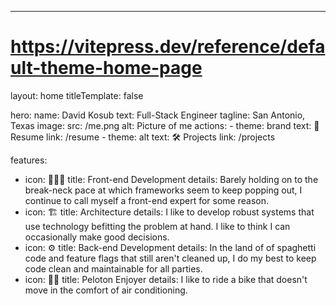 ---
# https://vitepress.dev/reference/default-theme-home-page
layout: home
titleTemplate: false

hero:
  name: David Kosub
  text: Full-Stack Engineer
  tagline: San Antonio, Texas
  image:
    src: /me.png
    alt: Picture of me
  actions:
    - theme: brand
      text: 📝 Resume
      link: /resume
    - theme: alt
      text: 🛠️ Projects
      link: /projects

features:
  - icon: 👨🏼‍💻
    title: Front-end Development
    details: Barely holding on to the break-neck pace at which frameworks seem to keep popping out, I continue to call
      myself a front-end expert for some reason.
  - icon: 🏗️
    title: Architecture
    details: I like to develop robust systems that use technology befitting the problem at hand. I like to think I can
      occasionally make good decisions.
  - icon: ⚙️
    title: Back-end Development
    details: In the land of of spaghetti code and feature flags that still aren't cleaned up, I do my best to keep
      code clean and maintainable for all parties.
  - icon: 🚴🏼
    title: Peloton Enjoyer
    details: I like to ride a bike that doesn't move in the comfort of air conditioning.
